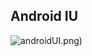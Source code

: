 ## Android IU
![androidUI.png](https://github.com/aykutssert/openai_api/blob/main/images/androidUI.png))
